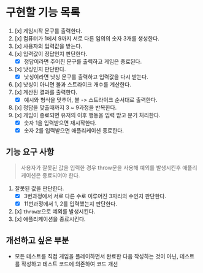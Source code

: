 # 구현할 기능 목록

1. [x] 게임시작 문구를 출력한다.
2. [x] 컴퓨터가 1에서 9까지 서로 다른 임의의 숫자 3개를 생성한다.
3. [x] 사용자의 입력값을 받는다.
4. [x] 입력값이 정답인지 판단한다.
    - [x] 정답이라면 주어진 문구를 출력하고 게임은 종료된다.
5. [x] 낫싱인지 판단한다.
    - [x] 낫싱이라면 낫싱 문구를 출력하고 입력값을 다시 받는다.
6. [x] 낫싱이 아니면 볼과 스트라이크 개수를 계산한다.
7. [x] 계산된 결과를 출력한다.
    - [x] 예시와 형식을 맞추어, 볼 -> 스트라이크 순서대로 출력한다.
8. [x] 정답을 맞출때까지 3 ~ 9과정을 반복한다.
9. [x] 게임이 종료되면 유저의 이후 행동을 입력 받고 분기 처리한다.
    - [x] 숫자 1을 입력받으면 재시작한다.
    - [x] 숫자 2를 입력받으면 애플리케이션 종료한다.

## 기능 요구 사항
>사용자가 잘못된 값을 입력한 경우 throw문을 사용해 예외를 발생시킨후 애플리케이션은 종료되어야 한다.

1. 잘못된 값을 판단한다.
    - [x] 3번과정에서 서로 다른 수로 이루어진 3자리의 수인지 판단한다.
    - [x] 11번과정에서 1, 2를 입력했는지 판단한다.
2. [x] `throw문`으로 예외를 발생시킨다.
3. [x] 애플리케이션을 종료시킨다.

## 개선하고 싶은 부분
- 모든 테스트를 직접 게임을 플레이하면서 완료한 다음 작성하는 것이 아닌, 테스트를 작성하고 테스트 코드에 의존하여 코드 개선
